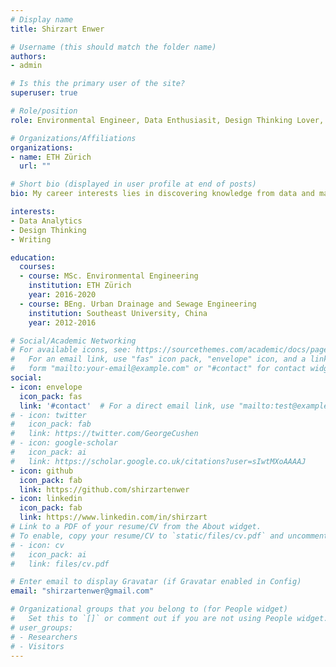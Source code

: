 ```yaml
---
# Display name
title: Shirzart Enwer

# Username (this should match the folder name)
authors:
- admin

# Is this the primary user of the site?
superuser: true

# Role/position
role: Environmental Engineer, Data Enthusiasit, Design Thinking Lover, Future Entrepreneur

# Organizations/Affiliations
organizations:
- name: ETH Zürich
  url: ""

# Short bio (displayed in user profile at end of posts)
bio: My career interests lies in discovering knowledge from data and make contribution to greater good.

interests:
- Data Analytics
- Design Thinking
- Writing

education:
  courses:
  - course: MSc. Environmental Engineering
    institution: ETH Zürich
    year: 2016-2020
  - course: BEng. Urban Drainage and Sewage Engineering
    institution: Southeast University, China
    year: 2012-2016

# Social/Academic Networking
# For available icons, see: https://sourcethemes.com/academic/docs/page-builder/#icons
#   For an email link, use "fas" icon pack, "envelope" icon, and a link in the
#   form "mailto:your-email@example.com" or "#contact" for contact widget.
social:
- icon: envelope
  icon_pack: fas
  link: '#contact'  # For a direct email link, use "mailto:test@example.org".
# - icon: twitter
#   icon_pack: fab
#   link: https://twitter.com/GeorgeCushen
# - icon: google-scholar
#   icon_pack: ai
#   link: https://scholar.google.co.uk/citations?user=sIwtMXoAAAAJ
- icon: github
  icon_pack: fab
  link: https://github.com/shirzartenwer
- icon: linkedin
  icon_pack: fab
  link: https://www.linkedin.com/in/shirzart
# Link to a PDF of your resume/CV from the About widget.
# To enable, copy your resume/CV to `static/files/cv.pdf` and uncomment the lines below.
# - icon: cv
#   icon_pack: ai
#   link: files/cv.pdf

# Enter email to display Gravatar (if Gravatar enabled in Config)
email: "shirzartenwer@gmail.com"

# Organizational groups that you belong to (for People widget)
#   Set this to `[]` or comment out if you are not using People widget.
# user_groups:
# - Researchers
# - Visitors
---
```


<!-- Nelson Bighetti is a professor of artificial intelligence at the Stanford AI Lab. His research interests include distributed robotics, mobile computing and programmable matter. He leads the Robotic Neurobiology group, which develops self-reconfiguring robots, systems of self-organizing robots, and mobile sensor networks.

Lorem ipsum dolor sit amet, consectetur adipiscing elit. Sed neque elit, tristique placerat feugiat ac, facilisis vitae arcu. Proin eget egestas augue. Praesent ut sem nec arcu pellentesque aliquet. Duis dapibus diam vel metus tempus vulputate. -->
